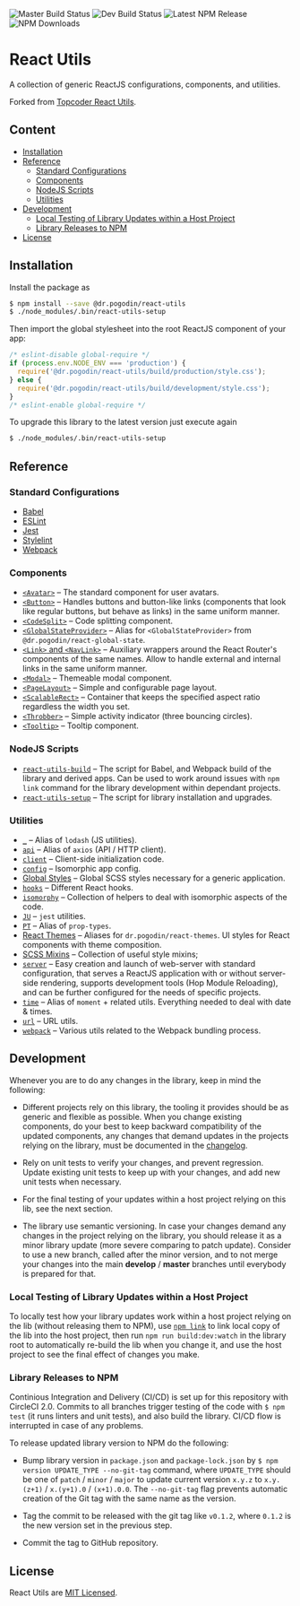 ![Master Build Status](https://img.shields.io/circleci/project/github/birdofpreyru/react-utils/master.svg?label=master)
![Dev Build Status](https://img.shields.io/circleci/project/github/birdofpreyru/react-utils/develop.svg?label=develop)
![Latest NPM Release](https://img.shields.io/npm/v/@dr.pogodin/react-utils.svg)
![NPM Downloads](https://img.shields.io/npm/dm/@dr.pogodin/react-utils.svg)

# React Utils

A collection of generic ReactJS configurations, components, and utilities.

Forked from
[Topcoder React Utils](https://github.com/topcoder-platform/topcoder-react-utils).

## Content
- [Installation](#installation)
- [Reference](#reference)
  - [Standard Configurations](#standard-configurations)
  - [Components](#components)
  - [NodeJS Scripts](#nodejs-scripts)
  - [Utilities](#utilities)
- [Development](#development)
  - [Local Testing of Library Updates within a Host Project](#local-testing-of-library-updates-within-a-host-project)
  - [Library Releases to NPM](#library-releases-to-npm)
- [License](#license)

## Installation
Install the package as
```bash
$ npm install --save @dr.pogodin/react-utils
$ ./node_modules/.bin/react-utils-setup
```
Then import the global stylesheet into the root ReactJS component of your app:
```jsx
/* eslint-disable global-require */
if (process.env.NODE_ENV === 'production') {
  require('@dr.pogodin/react-utils/build/production/style.css');
} else {
  require('@dr.pogodin/react-utils/build/development/style.css');
}
/* eslint-enable global-require */
```

To upgrade this library to the latest version just execute again
```bash
$ ./node_modules/.bin/react-utils-setup
```

## Reference

### Standard Configurations

- [Babel](docs/babel-config.md)
- [ESLint](docs/eslint-config.md)
- [Jest](docs/jest-config.md)
- [Stylelint](docs/stylelint-config.md)
- [Webpack](docs/webpack-config.md)

### Components
- [`<Avatar>`](docs/avatar.md) &ndash; The standard component for user avatars.
- [`<Button>`](docs/button.md) &ndash; Handles buttons and button-like links
  (components that look like regular buttons, but behave as links) in the same
  uniform manner.
- [`<CodeSplit>`](docs/code-split.md) &ndash; Code splitting component.
- [`<GlobalStateProvider>`](docs/global-state-provider.md) &ndash; Alias
  for `<GlobalStateProvider>` from `@dr.pogodin/react-global-state`.
- [`<Link>` and `<NavLink>`](docs/link-and-navlink.md) &ndash; Auxiliary
  wrappers around the React Router's components of the same names. Allow
  to handle external and internal links in the same uniform manner.
- [`<Modal>`](docs/modal.md) &ndash; Themeable modal component.
- [`<PageLayout>`](docs/page-layout.md) &ndash; Simple and configurable
  page layout.
- [`<ScalableRect>`](docs/scalable-rect.md) &ndash; Container that keeps
  the specified aspect ratio regardless the width you set.
- [`<Throbber>`](docs/throbber.md) &ndash; Simple activity indicator
  (three bouncing circles).
- [`<Tooltip>`](docs/tooltip.md) &ndash; Tooltip component.

### NodeJS Scripts
- [`react-utils-build`](docs/react-utils-build.md) &ndash; The script for Babel,
  and Webpack build of the library and derived apps. Can be used to work around
  issues with `npm link` command for the library development within dependant
  projects.
- [`react-utils-setup`](docs/react-utils-setup.md) &ndash; The script for library
  installation and upgrades.

### Utilities
- [`_`](docs/lodash.md) &ndash; Alias of `lodash` (JS utilities).
- [`api`](docs/api.md) &ndash; Alias of `axios` (API / HTTP client).
- [`client`](docs/client.md) &ndash; Client-side initialization code.
- [`config`](docs/config.md) &ndash; Isomorphic app config.
- [Global Styles](docs/global-styles.md) &ndash; Global SCSS styles necessary for
  a generic application.
- [`hooks`](docs/hooks.md) &ndash; Different React hooks.
- [`isomorphy`](docs/isomorphy-utils.md) &ndash; Collection of helpers to deal
  with isomorphic aspects of the code.
- [`JU`](docs/jest-utils.md) &ndash; `jest` utilities.
- [`PT`](docs/prop-types.md) &ndash; Alias of `prop-types`.
- [React Themes](docs/react-themes.md) &ndash; Aliases for `dr.pogodin/react-themes`.
  UI styles for React components with theme composition.
- [SCSS Mixins](docs/scss-mixins.md) &ndash; Collection of useful style
  mixins;
- [`server`](docs/server.md) &ndash; Easy creation and launch of web-server
  with standard configuration, that serves a ReactJS application with or without
  server-side rendering, supports development tools (Hop Module Reloading), and
  can be further configured for the needs of specific projects.
- [`time`](docs/time.md) &ndash; Alias of `moment` + related utils. Everything
  needed to deal with date & times.
- [`url`](docs/url.md) &ndash; URL utils.
- [`webpack`](docs/webpack-utils.md) &ndash; Various utils related to the
  Webpack bundling process.

## Development

Whenever you are to do any changes in the library, keep in mind the following:

- Different projects rely on this library, the tooling it provides should be as
  generic and flexible as possible. When you change existing components, do your
  best to keep backward compatibility of the updated components, any changes
  that demand updates in the projects relying on the library, must be
  documented in the [changelog](CHANGELOG.md).

- Rely on unit tests to verify your changes, and prevent regression. Update
  existing unit tests to keep up with your changes, and add new unit tests
  when necessary.

- For the final testing of your updates within a host project relying on this
  lib, see the next section.

- The library use semantic versioning. In case your changes demand any changes
  in the project relying on the library, you should release it as a minor
  library update (more severe comparing to patch update). Consider to use
  a new branch, called after the minor version, and to not merge your changes
  into the main **develop** / **master** branches until everybody is prepared
  for that.

### Local Testing of Library Updates within a Host Project

To locally test how your library updates work within a host project relying on
the lib (without releasing them to NPM), use
[`npm link`](https://docs.npmjs.com/cli/link.html) to link local copy of the lib
into the host project, then run `npm run build:dev:watch` in the library root to
automatically re-build the lib when you change it, and use the host project to
see the final effect of changes you make.

### Library Releases to NPM

Continious Integration and Delivery (CI/CD) is set up for this repository with
CircleCI 2.0. Commits to all branches trigger testing of the code with
`$ npm test` (it runs linters and unit tests), and also build the library.
CI/CD flow is interrupted in case of any problems.

To release updated library version to NPM do the following:

- Bump library version in `package.json` and `package-lock.json` by
  `$ npm version UPDATE_TYPE --no-git-tag` command, where `UPDATE_TYPE` should
  be one of `patch` / `minor` / `major` to update current version `x.y.z`
  to `x.y.(z+1)` / `x.(y+1).0` / `(x+1).0.0`. The `--no-git-tag` flag prevents
  automatic creation of the Git tag with the same name as the version.

- Tag the commit to be released with the git tag like `v0.1.2`, where `0.1.2` is
  the new version set in the previous step.

- Commit the tag to GitHub repository.

## License
React Utils are [MIT Licensed](LICENSE.md).
